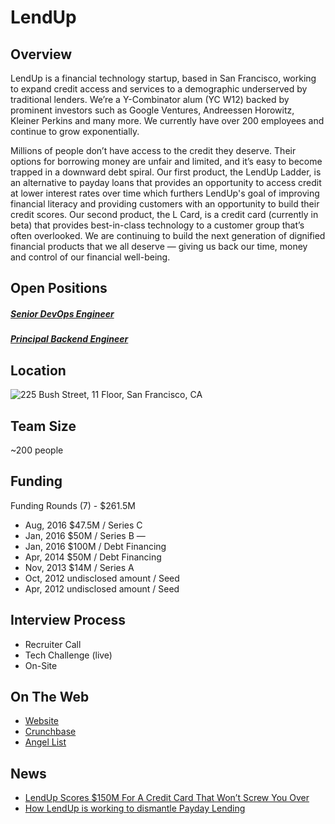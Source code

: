# LendUp
## Overview

LendUp is a financial technology startup, based in San Francisco, working to expand credit access and services to a demographic underserved by traditional lenders. We’re a Y-Combinator alum (YC W12) backed by prominent investors such as Google Ventures, Andreessen Horowitz, Kleiner Perkins and many more. We currently have over 200 employees and continue to grow exponentially.

Millions of people don’t have access to the credit they deserve. Their options for borrowing money are unfair and limited, and it’s easy to become trapped in a downward debt spiral.
Our first product, the LendUp Ladder, is an alternative to payday loans that provides an opportunity to access credit at lower interest rates over time which furthers LendUp's goal of improving financial literacy and providing customers with an opportunity to build their credit scores. Our second product, the L Card, is a credit card (currently in beta) that provides best-in-class technology to a customer group that’s often overlooked.
We are continuing to build the next generation of dignified financial products that we all deserve — giving us back our time, money and control of our financial well-being.

## Open Positions
##### [Senior DevOps Engineer](senior-devops-engineer.md)
##### [Principal Backend Engineer](principal-backend-engineer.md)

## Location
![225 Bush Street, 11 Floor, San Francisco, CA](https://maps.googleapis.com/maps/api/staticmap?center=225+Bush+Street,+11+Floor,+San+Francisco,+CA&zoom=13&scale=false&size=600x300&maptype=roadmap&format=png&visual_refresh=true)  

## Team Size
~200 people

## Funding
Funding Rounds (7) - $261.5M
+ Aug, 2016	$47.5M / Series C
+ Jan, 2016	$50M / Series B	—
+ Jan, 2016	$100M / Debt Financing
+ Apr, 2014	$50M / Debt Financing
+ Nov, 2013	$14M / Series A
+ Oct, 2012	undisclosed amount / Seed
+ Apr, 2012	undisclosed amount / Seed

## Interview Process
+ Recruiter Call
+ Tech Challenge (live)
+ On-Site

## On The Web
+ [Website](http://www.lendup.com)
+ [Crunchbase](https://www.crunchbase.com/organization/lendup#/entity)
+ [Angel List](https://angel.co/lendup)

## News
+ [LendUp Scores $150M For A Credit Card That Won’t Screw You Over](URL)
+ [How LendUp is working to dismantle Payday Lending](http://www.huffingtonpost.com/jotaka-l-eaddy/how-lendup-is-working-to-_b_10070886.html)
